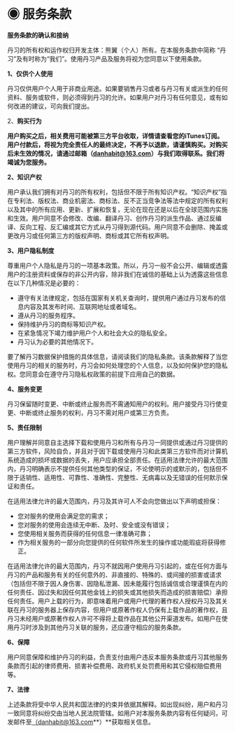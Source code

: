 # ◉ 服务条款

**服务条款的确认和接纳**

丹习的所有权和运作权归开发主体：熊翼（个人）所有。在本服务条款中简称 “丹习”及有时称为“我们”。使用丹习产品及服务将视为您同意以下使用条款。

**1、仅供个人使用**

丹习仅供用户个人用于非商业用途。如果要销售丹习或者与丹习有关或派生的任何资料、服务或软件，则必须得到丹习的允许。如果用户对丹习有任何意见，或有如何改进的建议，可向我们提出。

2、**购买行为**

**用户购买之后，相关费用可能被第三方平台收取，详情请查看您的iTunes订阅。用户付款后，将视为完全责任人的最终决定，不再予以退款，请谨慎购买。对购买后未生效的情况，请通过邮箱（[danhabit@163.com](mailto:danhabit@163.com)）与我们取得联系。我们将竭诚为您服务。**

**2、知识产权**

用户承认我们拥有对丹习的所有权利，包括但不限于所有知识产权。“知识产权”指在专利法、版权法、商业机密法、商标法、反不正当竞争法等法中规定的所有权利以及其中的所有应用、更新、扩展和恢复，无论在现在还是以后在全球范围内实施和生效。用户同意不会修改、改编、翻译丹习、创作丹习的派生作品、通过反编译、反向工程、反汇编或其它方式从丹习得到源代码。用户同意不会删除、掩盖或更改丹习或任何第三方的版权声明、商标或其它所有权声明。

**3、用户隐私制度**

尊重用户个人隐私是丹习的一项基本政策。所以，丹习一般不会公开、编辑或透露用户的注册资料或保存的非公开内容，除非我们在诚信的基础上认为透露这些信息在以下几种情况是必要的：

- 遵守有关法律规定，包括在国家有关机关查询时，提供用户通过丹习发布的信息内容及其发布时间、互联网地址或者域名。
- 遵从丹习的服务程序。
- 保持维护丹习的商标等知识产权。
- 在紧急情况下竭力维护用户个人和社会大众的隐私安全。
- 丹习认为必要的其他情况下。

要了解丹习数据保护措施的具体信息，请阅读我们的隐私条款。该条款解释了当您使用丹习的相关的服务时，丹习会如何处理您的个人信息，以及如何保护您的隐私权。您同意会在遵守丹习隐私权政策的前提下应用自己的数据。

**4、服务变更**

丹习保留随时变更、中断或终止服务而不需通知用户的权利。用户接受丹习行使变更、中断或终止服务的权利，丹习不需对用户或第三方负责。

**5、责任限制**

用户理解并同意自主选择下载和使用丹习和所有与丹习一同提供或通过丹习提供的第三方软件，风险自负，并且对于因下载或使用丹习和此类第三方软件而对计算机系统造成的损坏或数据的丢失，用户应承担全部责任。在适用法律允许的最大范围内，丹习明确表示不提供任何其他类型的保证，不论使明示的或默示的，包括但不限于适销性、适用性、可靠性、准确性、完整性、无病毒以及无错误的任何默示保证和责任。

在适用法律允许的最大范围内，丹习及其许可人不会向您做出以下声明或担保：

- 您对服务的使用会满足您的需求；
- 您对服务的使用会连续无中断、及时、安全或没有错误；
- 您使用相关服务而获得的任何信息一律准确可靠；
- 作为相关服务的一部分向您提供的任何软件所发生的操作或功能瑕疵将获得修正。

在适用法律允许的最大范围内，丹习不就因用户使用丹习引起的，或在任何方面与丹习的产品和服务有关的任何意外的、非直接的、特殊的、或间接的损害或请求（包括但不限于因人身伤害、因隐私泄漏、因未能履行包括诚信或合理谨慎在内的任何责任、因过失和因任何其他金钱上的损失或其他损失而造成的损害赔偿）承担任何责任。用户上载的行为，即意味着用户或用户代理的著作权人授权丹习及其关联在丹习的服务器上保存内容，但用户或原著作权人仍保有上载作品的著作权，且丹习未经用户或原著作权人许可不得将上载作品在其他公开渠道发布。如用户在使用丹习时涉及到其他丹习关联的服务，还应遵守相应的服务条款。

**6、保障**

用户同意保障和维护丹习的利益，负责支付由用户违反本服务条款或丹习其他服务条款而引起的律师费用、损害补偿费用、政府机关处罚费用和其它侵权赔偿费用等。

**7、法律**

上述条款将受中华人民共和国法律的约束并依据其解释。如出现纠纷，用户和丹习一致同意将纠纷交由当地人民法院管辖。如用户对本服务条款内容有任何疑问，可发邮件至[（](%22mailto:)[danhabit@163.com](mailto:danhabit@163.com)**）**获取相关信息。

